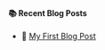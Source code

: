 #### :books: Recent Blog Posts
<!-- BLOGPOSTS:START -->
 - 🚀 [My First Blog Post](https://veryfirstblog.hashnode.dev/my-first-blog-post)<!-- BLOGPOSTS:END -->
